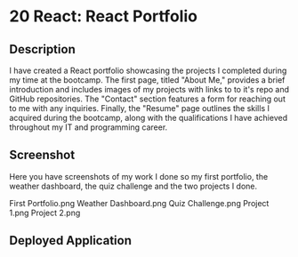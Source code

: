 # 20 React: React Portfolio

## Description

 I have created a React portfolio showcasing the projects I completed during my time at the bootcamp. The first page, titled "About Me," provides a brief introduction and includes images of my projects with links to to it's repo and GitHub repositories. The "Contact" section features a form for reaching out to me with any inquiries. Finally, the "Resume" page outlines the skills I acquired during the bootcamp, along with the qualifications I have achieved throughout my IT and programming career.



## Screenshot
Here you have screenshots of my work I done so my first portfolio, the weather dashboard, the quiz challenge and the two projects I done. 


First Portfolio.png
Weather Dashboard.png
Quiz Challenge.png
Project 1.png
Project 2.png



## Deployed Application


